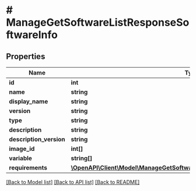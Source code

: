 # # ManageGetSoftwareListResponseSoftwareInfo

## Properties

Name | Type | Description | Notes
------------ | ------------- | ------------- | -------------
**id** | **int** |  | [optional]
**name** | **string** |  | [optional]
**display_name** | **string** |  | [optional]
**version** | **string** |  | [optional]
**type** | **string** |  | [optional]
**description** | **string** |  | [optional]
**description_version** | **string** |  | [optional]
**image_id** | **int[]** |  | [optional]
**variable** | **string[]** |  | [optional]
**requirements** | [**\OpenAPI\Client\Model\ManageGetSoftwareListResponseSoftwareInfoRequirements**](ManageGetSoftwareListResponseSoftwareInfoRequirements.md) |  | [optional]

[[Back to Model list]](../../README.md#models) [[Back to API list]](../../README.md#endpoints) [[Back to README]](../../README.md)
